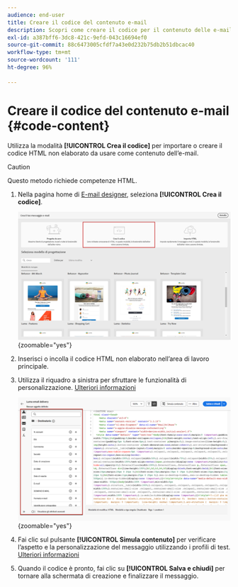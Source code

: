 ```yaml
---
audience: end-user
title: Creare il codice del contenuto e-mail
description: Scopri come creare il codice per il contenuto delle e-mail
exl-id: a387bff6-3dc8-421c-9efd-043c16694ef0
source-git-commit: 88c6473005cfdf7a43e0d232b75db2b51dbcac40
workflow-type: tm+mt
source-wordcount: '111'
ht-degree: 96%

---
```


# Creare il codice del contenuto e-mail {#code-content}

Utilizza la modalità **[!UICONTROL Crea il codice]** per importare o creare il codice HTML non elaborato da usare come contenuto dell’e-mail.

>[!CAUTION]
>
>Questo metodo richiede competenze HTML.

1. Nella pagina home di [E-mail designer](get-started-email-designer.md), seleziona **[!UICONTROL Crea il codice]**.

   ![](assets/code-your-own.png){zoomable=&quot;yes&quot;}

1. Inserisci o incolla il codice HTML non elaborato nell’area di lavoro principale.

1. Utilizza il riquadro a sinistra per sfruttare le funzionalità di personalizzazione. [Ulteriori informazioni](../personalization/gs-personalization.md)

   ![](assets/code-editor-personalization.png){zoomable=&quot;yes&quot;}

1. Fai clic sul pulsante **[!UICONTROL Simula contenuto]** per verificare l’aspetto e la personalizzazione del messaggio utilizzando i profili di test. [Ulteriori informazioni](../preview-test/preview-test.md)

1. Quando il codice è pronto, fai clic su **[!UICONTROL Salva e chiudi]** per tornare alla schermata di creazione e finalizzare il messaggio.
